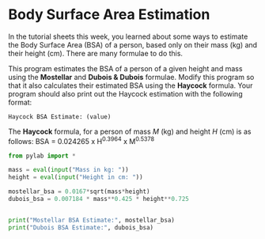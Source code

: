 # Body Surface Area Estimation

In the tutorial sheets this week, you learned about some ways to estimate the Body Surface Area (BSA) of a person, based only on their mass (kg) and their height (cm). There are many formulae to do this. 

This program estimates the BSA of a person of a given height and mass using the **Mostellar** and **Dubois & Dubois** formulae. Modify this program so that it also calculates their estimated BSA using the **Haycock** formula. Your program should also print out the Haycock estimation with the following format:

```
Haycock BSA Estimate: (value)
```

The **Haycock** formula, for a person of mass *M* (kg) and height *H* (cm) is as follows:
BSA = 0.024265 x H<sup>0.3964</sup> x M<sup>0.5378</sup>

```python
from pylab import *

mass = eval(input("Mass in kg: "))
height = eval(input("Height in cm: "))

mostellar_bsa = 0.0167*sqrt(mass*height)
dubois_bsa = 0.007184 * mass**0.425 * height**0.725


print("Mostellar BSA Estimate:", mostellar_bsa)
print("Dubois BSA Estimate:", dubois_bsa)


```
